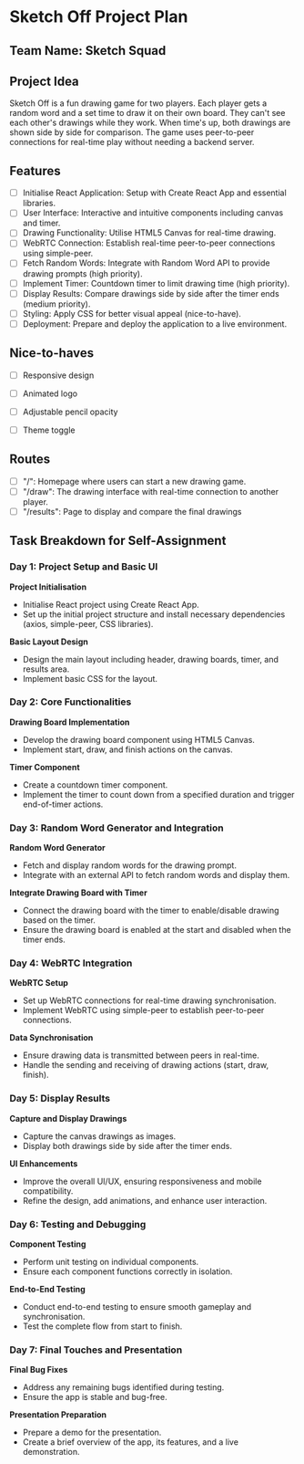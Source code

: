 
# Sketch Off Project Plan

## Team Name: Sketch Squad

## Project Idea

Sketch Off is a fun drawing game for two players. Each player gets a random word and a set time to draw it on their own board. They can't see each other's drawings while they work. When time's up, both drawings are shown side by side for comparison. The game uses peer-to-peer connections for real-time play without needing a backend server.

## Features

- [ ] Initialise React Application: Setup with Create React App and essential libraries.
- [ ] User Interface: Interactive and intuitive components including canvas and timer.
- [ ] Drawing Functionality: Utilise HTML5 Canvas for real-time drawing.
- [ ] WebRTC Connection: Establish real-time peer-to-peer connections using simple-peer.
- [ ] Fetch Random Words: Integrate with Random Word API to provide drawing prompts (high priority).
- [ ] Implement Timer: Countdown timer to limit drawing time (high priority).
- [ ] Display Results: Compare drawings side by side after the timer ends (medium priority).
- [ ] Styling: Apply CSS for better visual appeal (nice-to-have).
- [ ] Deployment: Prepare and deploy the application to a live environment.

## Nice-to-haves

- [ ] Responsive design
- [ ] Animated logo
- [ ] Adjustable pencil opacity
- [ ] Theme toggle


## Routes

- [ ] "/": Homepage where users can start a new drawing game.
- [ ] "/draw": The drawing interface with real-time connection to another player.
- [ ] "/results": Page to display and compare the final drawings

## Task Breakdown for Self-Assignment

### Day 1: Project Setup and Basic UI

**Project Initialisation**
- Initialise React project using Create React App.
- Set up the initial project structure and install necessary dependencies (axios, simple-peer, CSS libraries).

**Basic Layout Design**
- Design the main layout including header, drawing boards, timer, and results area.
- Implement basic CSS for the layout.

### Day 2: Core Functionalities

**Drawing Board Implementation**
- Develop the drawing board component using HTML5 Canvas.
- Implement start, draw, and finish actions on the canvas.

**Timer Component**
- Create a countdown timer component.
- Implement the timer to count down from a specified duration and trigger end-of-timer actions.

### Day 3: Random Word Generator and Integration

**Random Word Generator**
- Fetch and display random words for the drawing prompt.
- Integrate with an external API to fetch random words and display them.

**Integrate Drawing Board with Timer**
- Connect the drawing board with the timer to enable/disable drawing based on the timer.
- Ensure the drawing board is enabled at the start and disabled when the timer ends.

### Day 4: WebRTC Integration

**WebRTC Setup**
- Set up WebRTC connections for real-time drawing synchronisation.
- Implement WebRTC using simple-peer to establish peer-to-peer connections.

**Data Synchronisation**
- Ensure drawing data is transmitted between peers in real-time.
- Handle the sending and receiving of drawing actions (start, draw, finish).

### Day 5: Display Results

**Capture and Display Drawings**
- Capture the canvas drawings as images.
- Display both drawings side by side after the timer ends.

**UI Enhancements**
- Improve the overall UI/UX, ensuring responsiveness and mobile compatibility.
- Refine the design, add animations, and enhance user interaction.

### Day 6: Testing and Debugging

**Component Testing**
- Perform unit testing on individual components.
- Ensure each component functions correctly in isolation.

**End-to-End Testing**
- Conduct end-to-end testing to ensure smooth gameplay and synchronisation.
- Test the complete flow from start to finish.

### Day 7: Final Touches and Presentation

**Final Bug Fixes**
- Address any remaining bugs identified during testing.
- Ensure the app is stable and bug-free.

**Presentation Preparation**
- Prepare a demo for the presentation.
- Create a brief overview of the app, its features, and a live demonstration.
